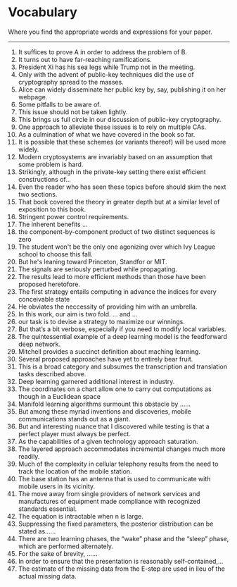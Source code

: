 # Vocabulary
Where you find the appropriate words and expressions for your paper.

***
1. It suffices to prove A in order to address the problem of B.
2. It turns out to have far-reaching ramifications.
3. President Xi has his sea legs while Trump not in the meeting.
4. Only with the advent of public-key techniques did the use of cryptography spread to the masses.
5. Alice can widely disseminate her public key by, say, publishing it on her webpage.
6. Some pitfalls to be aware of.
7. This issue should not be taken lightly.
8. This brings us full circle in our discussion of public-key cryptography.
9. One approach to alleviate these issues is to rely on multiple CAs.
10. As a culmination of what we have covered in the book so far.
11. It is possible that these schemes (or variants thereof) will be used more widely.
12. Modern cryptosystems are invariably based on an assumption that some problem is hard.
13. Strikingly, although in the private-key setting there exist efficient constructions of...
14. Even the reader who has seen these topics before should skim the next two sections.
15. That book covered the theory in greater depth but at a similar level of exposition to this book.
16. Stringent power control requirements.
17. The inherent benefits ...
18. the component-by-component product of two distinct sequences is zero
19. The student won't be the only one agonizing over which Ivy League school to choose this fall.
20. But he's leaning toward Princeton, Standfor or MIT.
21. The signals are seriously perturbed while propagating.
22. The results lead to more efficient methods than those have been proposed heretofore.
23. The first strategy entails computing in advance the indices for every conceivable state
24. He obviates the neccessity of providing him with an umbrella.
25. In this work, our aim is two fold. ... and ...
26. our task is to devise a strategy to maximize our winnings.
27. But that’s a bit verbose, especially if you need to modify local variables. 
28. The quintessential example of a deep learning model is the feedforward deep network.
29. Mitchell provides a succinct definition about maching learning.
30. Several proposed approaches have yet to entirely bear fruit.
31. This is a broad category and subsumes the transcription and translation tasks described above.
32. Deep learning garnered additional interest in industry.
33. The coordinates on a chart allow one to carry out computations as though in a Euclidean space
34. Manifold learning algorithms surmount this obstacle by ......
35. But among these myriad inventions and discoveries, mobile communications stands out as a giant.
36. But and interesting nuance that I discovered while testing is that a perfect player must always be perfect.
37. As the capabilities of a given technology approach saturation.
38. The layered approach accommodates incremental changes much more readily.
39. Much of the complexity in cellular telephony results from the need to track the location of the mobile station.
40. The base station has an antenna that is used to communicate with mobile users in its vicinity.
41. The move away from single providers of network services and manufactures of equipment made compliance with recognized standards essential.
42. The equation is intractable when n is large.
43. Suppressing the fixed parameters, the posterior distribution can be stated as......
44. There are two learning phases, the “wake” phase and the “sleep” phase, which are performed alternately.
45. For the sake of brevity, ......
46. In order to ensure that the presentation is reasonably self-contained,...
47. The estimate of the missing data from the E-step are used in lieu of the actual missing data.
